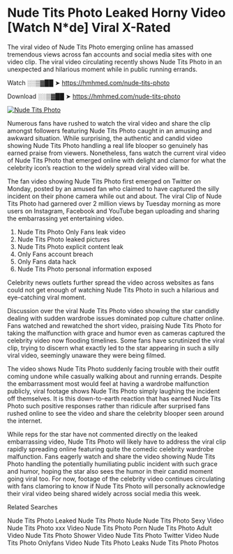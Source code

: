 ﻿# Nude Tits Photo Leaked Horny Video [Watch N*de] Viral X-Rated

The viral video of ﻿Nude Tits Photo emerging online has amassed tremendous views across fan accounts and social media sites with one video clip. The viral video circulating recently shows ﻿Nude Tits Photo in an unexpected and hilarious moment while in public running errands. 

Watch ░░▒▓██ ➤ https://hmhmed.com/nude-tits-photo

Download ░░▒▓██ ➤ https://hmhmed.com/nude-tits-photo

[![Nude Tits Photo](https://i.imgur.com/dJHk4Zq.gif)](https://hmhmed.com/nude-tits-photo)

Numerous fans have rushed to watch the viral video and share the clip amongst followers featuring ﻿Nude Tits Photo caught in an amusing and awkward situation. While surprising, the authentic and candid video showing ﻿Nude Tits Photo handling a real life blooper so genuinely has earned praise from viewers. Nonetheless, fans watch the current viral video of ﻿Nude Tits Photo that emerged online with delight and clamor for what the celebrity icon’s reaction to the widely spread viral video will be.

The fan video showing ﻿Nude Tits Photo first emerged on Twitter on Monday, posted by an amused fan who claimed to have captured the silly incident on their phone camera while out and about. The viral Clip of ﻿Nude Tits Photo had garnered over 2 million views by Tuesday morning as more users on Instagram, Facebook and YouTube began uploading and sharing the embarrassing yet entertaining video. 

1. ﻿Nude Tits Photo Only Fans leak video
2. ﻿Nude Tits Photo leaked pictures
3. ﻿Nude Tits Photo explicit content leak
4. Only Fans account breach
5. Only Fans data hack
6. ﻿Nude Tits Photo personal information exposed

Celebrity news outlets further spread the video across websites as fans could not get enough of watching ﻿Nude Tits Photo in such a hilarious and eye-catching viral moment. 

Discussion over the viral ﻿Nude Tits Photo video showing the star candidly dealing with sudden wardrobe issues dominated pop culture chatter online. Fans watched and rewatched the short video, praising ﻿Nude Tits Photo for taking the malfunction with grace and humor even as cameras captured the celebrity video now flooding timelines. Some fans have scrutinized the viral clip, trying to discern what exactly led to the star appearing in such a silly viral video, seemingly unaware they were being filmed.

The video shows ﻿Nude Tits Photo suddenly facing trouble with their outfit coming undone while casually walking about and running errands. Despite the embarrassment most would feel at having a wardrobe malfunction publicly, viral footage shows ﻿Nude Tits Photo simply laughing the incident off themselves. It is this down-to-earth reaction that has earned ﻿Nude Tits Photo such positive responses rather than ridicule after surprised fans rushed online to see the video and share the celebrity blooper seen around the internet.  

While reps for the star have not commented directly on the leaked embarrassing video, ﻿Nude Tits Photo will likely have to address the viral clip rapidly spreading online featuring quite the comedic celebrity wardrobe malfunction. Fans eagerly watch and share the video showing ﻿Nude Tits Photo handling the potentially humiliating public incident with such grace and humor, hoping the star also sees the humor in their candid moment going viral too. For now, footage of the celebrity video continues circulating with fans clamoring to know if ﻿Nude Tits Photo will personally acknowledge their viral video being shared widely across social media this week.

Related Searches

﻿Nude Tits Photo Leaked
﻿Nude Tits Photo Nude
﻿Nude Tits Photo Sexy Video
﻿Nude Tits Photo xxx Video
﻿Nude Tits Photo Porn
﻿Nude Tits Photo Adult Video
﻿Nude Tits Photo Shower Video
﻿Nude Tits Photo Twitter Video
﻿Nude Tits Photo Onlyfans Video
﻿Nude Tits Photo Leaks
﻿Nude Tits Photo Photos
